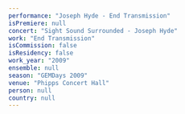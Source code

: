 ```yaml
---
performance: "Joseph Hyde - End Transmission"
isPremiere: null
concert: "Sight Sound Surrounded - Joseph Hyde"
work: "End Transmission"
isCommission: false
isResidency: false
work_year: "2009"
ensemble: null
season: "GEMDays 2009"
venue: "Phipps Concert Hall"
person: null
country: null
---
```


